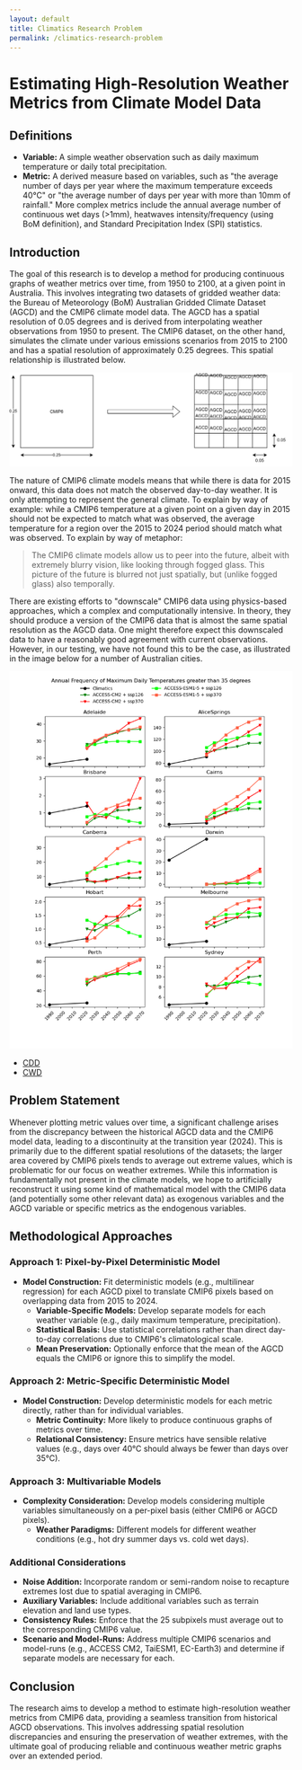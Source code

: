 ```yaml
---
layout: default
title: Climatics Research Problem
permalink: /climatics-research-problem
---
```


# Estimating High-Resolution Weather Metrics from Climate Model Data

## Definitions

- **Variable:** A simple weather observation such as daily maximum temperature or daily total precipitation.
- **Metric:** A derived measure based on variables, such as "the average number of days per year where the maximum temperature exceeds 40°C" or "the average number of days per year with more than 10mm of rainfall." 
More complex metrics include the annual average number of continuous wet days (>1mm), heatwaves intensity/frequency (using BoM definition), and Standard Precipitation Index (SPI) statistics.

## Introduction

The goal of this research is to develop a method for producing continuous graphs of weather metrics over time, from 1950 to 2100, at a given point in Australia. 
This involves integrating two datasets of gridded weather data: the Bureau of Meteorology (BoM) Australian Gridded Climate Dataset (AGCD) and the CMIP6 climate model data. 
The AGCD has a spatial resolution of 0.05 degrees and is derived from interpolating weather observations from 1950 to present. 
The CMIP6 dataset, on the other hand, simulates the climate under various emissions scenarios from 2015 to 2100 and has a spatial resolution of approximately 0.25 degrees. 
This spatial relationship is illustrated below.

![Diagram showing the relationship between a CMIP6 "pixel"and the 25 corresponding AGCD "pixels"](./images/c2a_pixel_comparison.svg)

The nature of CMIP6 climate models means that while there is data for 2015 onward, this data does not match the observed day-to-day weather. 
It is only attempting to represent the general climate. 
To explain by way of example: while a CMIP6 temperature at a given point on a given day in 2015 should not be expected to match what was observed, the average temperature for a region over the 2015 to 2024 period should match what was observed. 
To explain by way of metaphor:

> The CMIP6 climate models allow us to peer into the future, albeit with extremely blurry vision, like looking through fogged glass.
> This picture of the future is blurred not just spatially, but (unlike fogged glass) also temporally.

There are existing efforts to "downscale" CMIP6 data using physics-based approaches, which a complex and computationally intensive. 
In theory, they should produce a version of the CMIP6 data that is almost the same spatial resolution as the AGCD data.
One might therefore expect this downscaled data to have a reasonably good agreement with current observations.
However, in our testing, we have not found this to be the case, as illustrated in the image below for a number of Australian cities.

![Charts showing days over 35°C over time for Australian cities](./images/TX_g35.png)

- [CDD](./images/CDD.png)
- [CWD](./images/CWD.png)

## Problem Statement

 Whenever plotting metric values over time, a significant challenge arises from the discrepancy between the historical AGCD data and the CMIP6 model data, leading to a discontinuity at the transition year (2024). 
 This is primarily due to the different spatial resolutions of the datasets; the larger area covered by CMIP6 pixels tends to average out extreme values, which is problematic for our focus on weather extremes. 
 While this information is fundamentally not present in the climate models, we hope to artificially reconstruct it using some kind of mathematical model with the CMIP6 data (and potentially some other relevant data) as exogenous variables and the AGCD variable or specific metrics as the endogenous variables.

## Methodological Approaches

### Approach 1: Pixel-by-Pixel Deterministic Model
- **Model Construction:** Fit deterministic models (e.g., multilinear regression) for each AGCD pixel to translate CMIP6 pixels based on overlapping data from 2015 to 2024.
  - **Variable-Specific Models:** Develop separate models for each weather variable (e.g., daily maximum temperature, precipitation).
  - **Statistical Basis:** Use statistical correlations rather than direct day-to-day correlations due to CMIP6's climatological scale.
  - **Mean Preservation:** Optionally enforce that the mean of the AGCD equals the CMIP6 or ignore this to simplify the model.

### Approach 2: Metric-Specific Deterministic Model
- **Model Construction:** Develop deterministic models for each metric directly, rather than for individual variables.
  - **Metric Continuity:** More likely to produce continuous graphs of metrics over time.
  - **Relational Consistency:** Ensure metrics have sensible relative values (e.g., days over 40°C should always be fewer than days over 35°C).

### Approach 3: Multivariable Models
- **Complexity Consideration:** Develop models considering multiple variables simultaneously on a per-pixel basis (either CMIP6 or AGCD pixels).
  - **Weather Paradigms:** Different models for different weather conditions (e.g., hot dry summer days vs. cold wet days).

### Additional Considerations
- **Noise Addition:** Incorporate random or semi-random noise to recapture extremes lost due to spatial averaging in CMIP6.
- **Auxiliary Variables:** Include additional variables such as terrain elevation and land use types.
- **Consistency Rules:** Enforce that the 25 subpixels must average out to the corresponding CMIP6 value.
- **Scenario and Model-Runs:** Address multiple CMIP6 scenarios and model-runs (e.g., ACCESS CM2, TaiESM1, EC-Earth3) and determine if separate models are necessary for each.

## Conclusion

The research aims to develop a method to estimate high-resolution weather metrics from CMIP6 data, providing a seamless transition from historical AGCD observations. 
This involves addressing spatial resolution discrepancies and ensuring the preservation of weather extremes, with the ultimate goal of producing reliable and continuous weather metric graphs over an extended period.